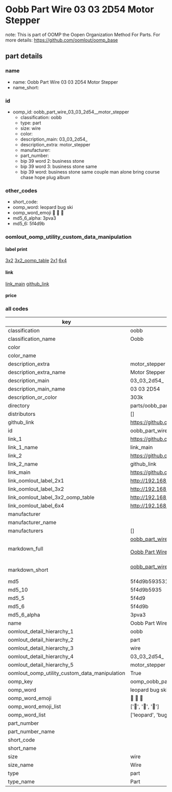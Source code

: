 # Oobb Part Wire 03 03 2D54  Motor Stepper  

note: This is part of OOMP the Oopen Organization Method For Parts. For more details: https://github.com/oomlout/oomp_base

##  part details





### name
* name: Oobb Part Wire 03 03 2D54  Motor Stepper
* name_short: 
### id
* oomp_id: oobb_part_wire_03_03_2d54__motor_stepper
  * classification: oobb
  * type: part
  * size: wire
  * color: 
  * description_main: 03_03_2d54_
  * description_extra: motor_stepper
  * manufacturer: 
  * part_number: 
  * bip 39 word 2: business stone
  * bip 39 word 3: business stone same
  * bip 39 word: business stone same couple man alone bring course chase hope plug album

### other_codes
* short_code: 
* oomp_word: leopard bug ski
* oomp_word_emoji :leopard: :bug: :ski:
* md5_6_alpha: 3pva3
* md5_6: 5f4d9b






### oomlout_oomp_utility_custom_data_manipulation
#### label print
[3x2](http://192.168.1.245:1112/?label=oomp%203pva3)
[3x2_oomp_table](http://192.168.1.107:1112/?label=oomp%203pva3)
[2x1](http://192.168.1.242:1112/?label=oomp%203pva3)
[6x4](http://192.168.1.55:1112/?label=oomp%203pva3)    

#### link

[link_main](https://github.com/oomlout/oomlout_oomp_current_version_messy/tree/main/parts/oobb_part_wire_03_03_2d54__motor_stepper) [github_link](https://github.com/oomlout/oomlout_oomp_part_src/tree/main/parts/oobb_part_wire_03_03_2d54__motor_stepper)                             

#### price







### all codes 
| key | value |  
| --- | --- |  
| classification | oobb |  
| classification_name | Oobb |  
| color |  |  
| color_name |  |  
| description_extra | motor_stepper |  
| description_extra_name | Motor Stepper |  
| description_main | 03_03_2d54_ |  
| description_main_name | 03 03 2D54  |  
| description_or_color | 303k |  
| directory | parts/oobb_part_wire_03_03_2d54__motor_stepper |  
| distributors | [] |  
| github_link | https://github.com/oomlout/oomlout_oomp_part_src/tree/main/parts/oobb_part_wire_03_03_2d54__motor_stepper |  
| id | oobb_part_wire_03_03_2d54__motor_stepper |  
| link_1 | https://github.com/oomlout/oomlout_oomp_current_version_messy/tree/main/parts/oobb_part_wire_03_03_2d54__motor_stepper |  
| link_1_name | link_main |  
| link_2 | https://github.com/oomlout/oomlout_oomp_part_src/tree/main/parts/oobb_part_wire_03_03_2d54__motor_stepper |  
| link_2_name | github_link |  
| link_main | https://github.com/oomlout/oomlout_oomp_current_version_messy/tree/main/parts/oobb_part_wire_03_03_2d54__motor_stepper |  
| link_oomlout_label_2x1 | http://192.168.1.242:1112/?label=oomp%203pva3 |  
| link_oomlout_label_3x2 | http://192.168.1.245:1112/?label=oomp%203pva3 |  
| link_oomlout_label_3x2_oomp_table | http://192.168.1.107:1112/?label=oomp%203pva3 |  
| link_oomlout_label_6x4 | http://192.168.1.55:1112/?label=oomp%203pva3 |  
| manufacturer |  |  
| manufacturer_name |  |  
| manufacturers | [] |  
| markdown_full | [oobb_part_wire_03_03_2d54__motor_stepper](https://github.com/oomlout/oomlout_oomp_current_version_messy/tree/main/parts/oobb_part_wire_03_03_2d54__motor_stepper)<br>[](https://github.com/oomlout/oomlout_oomp_current_version_messy/tree/main/parts/oobb_part_wire_03_03_2d54__motor_stepper)<br>[Oobb Part Wire 03 03 2D54  Motor Stepper](https://github.com/oomlout/oomlout_oomp_current_version_messy/tree/main/parts/oobb_part_wire_03_03_2d54__motor_stepper)<br><br> |  
| markdown_short | [oobb_part_wire_03_03_2d54__motor_stepper](https://github.com/oomlout/oomlout_oomp_current_version_messy/tree/main/parts/oobb_part_wire_03_03_2d54__motor_stepper)<br><br> |  
| md5 | 5f4d9b59353143841bc363137df590f8 |  
| md5_10 | 5f4d9b5935 |  
| md5_5 | 5f4d9 |  
| md5_6 | 5f4d9b |  
| md5_6_alpha | 3pva3 |  
| name | Oobb Part Wire 03 03 2D54  Motor Stepper |  
| oomlout_detail_hierarchy_1 | oobb |  
| oomlout_detail_hierarchy_2 | part |  
| oomlout_detail_hierarchy_3 | wire |  
| oomlout_detail_hierarchy_4 | 03_03_2d54_ |  
| oomlout_detail_hierarchy_5 | motor_stepper |  
| oomlout_oomp_utility_custom_data_manipulation | True |  
| oomp_key | oomp_oobb_part_wire_03_03_2d54__motor_stepper |  
| oomp_word | leopard bug ski |  
| oomp_word_emoji | :leopard: :bug: :ski: |  
| oomp_word_emoji_list | [':leopard:', ':bug:', ':ski:'] |  
| oomp_word_list | ['leopard', 'bug', 'ski'] |  
| part_number |  |  
| part_number_name |  |  
| short_code |  |  
| short_name |  |  
| size | wire |  
| size_name | Wire |  
| type | part |  
| type_name | Part |  

